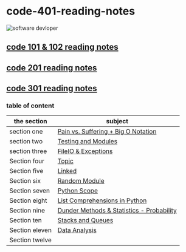 # code-401-reading-notes


![software devloper](https://exaud.com/wp-content/uploads/2020/09/software-skills.png)

## [code 101 & 102 reading notes](https://aymannaif.github.io/reading-notes/)
## [code 201 reading notes](https://aymannaif.github.io/code-201-reading-notes/)
## [code 301 reading notes](https://aymannaif.github.io/code-301-reading-notes/)
### table of content


the section | subject
------------ | -------------
section one | [Pain vs. Suffering + Big O Notation](https://aymannaif.github.io/reading-notes/class-01)
section two | [Testing and Modules](https://aymannaif.github.io/reading-notes/class-02)
section three | [FileIO & Exceptions](https://aymannaif.github.io/reading-notes/class-03)
Section four |  [Topic](https://aymannaif.github.io/reading-notes/class-04)
Section five | [Linked ](https://aymannaif.github.io/reading-notes/class-05)
Section six  | [Random Module](https://aymannaif.github.io/reading-notes/class-06)
Section seven  | [Python Scope](https://aymannaif.github.io/reading-notes/class-07)
Section eight | [List Comprehensions in Python](https://aymannaif.github.io/reading-notes/class-08)
Section nine |  [Dunder Methods & Statistics - Probability](https://aymannaif.github.io/reading-notes/class-09)
Section ten | [Stacks and Queues](https://aymannaif.github.io/reading-notes/class-10)
Section eleven | [Data Analysis](https://aymannaif.github.io/reading-notes/class-11)
Section twelve |
